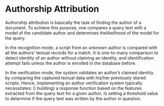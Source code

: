 # Authorship Attribution
Authorship attribution is basically the task of finding the author of a document. To achieve this purpose, one compares a query text with a model of the candidate author and determines thelikelihood of the model for the query. 

In the recognition mode, a script from an unknown author is compared with all the authors' textual records for a match. It is one-to-many comparison to detect identity of an author without claiming an identity, and identification attempt fails unless the author is enrolled in the database before. 

In the verification mode, the system validates an author’s claimed identity by comparing the captured textual data with his/her previously stored scripts. Hence, implementing an author verification system typically necessitates: i) building} a response function based on the features extracted from the query text for a given author, ii) setting a threshold value to determine if the query text was written by the author in question.

